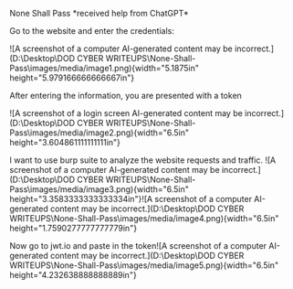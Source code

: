 None Shall Pass \*received help from ChatGPT\*

Go to the website and enter the credentials:

![A screenshot of a computer AI-generated content may be
incorrect.](D:\Desktop\DOD CYBER WRITEUPS\None-Shall-Pass\images/media/image1.png){width="5.1875in"
height="5.979166666666667in"}

After entering the information, you are presented with a token

![A screenshot of a login screen AI-generated content may be
incorrect.](D:\Desktop\DOD CYBER WRITEUPS\None-Shall-Pass\images/media/image2.png){width="6.5in"
height="3.604861111111111in"}

I want to use burp suite to analyze the website requests and traffic.
![A screenshot of a computer AI-generated content may be
incorrect.](D:\Desktop\DOD CYBER WRITEUPS\None-Shall-Pass\images/media/image3.png){width="6.5in"
height="3.3583333333333334in"}![A screenshot of a computer AI-generated
content may be
incorrect.](D:\Desktop\DOD CYBER WRITEUPS\None-Shall-Pass\images/media/image4.png){width="6.5in"
height="1.7590277777777779in"}

Now go to jwt.io and paste in the token![A screenshot of a computer
AI-generated content may be
incorrect.](D:\Desktop\DOD CYBER WRITEUPS\None-Shall-Pass\images/media/image5.png){width="6.5in"
height="4.232638888888889in"}
